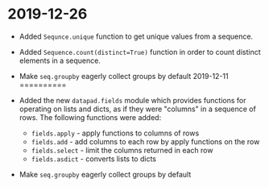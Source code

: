 
2019-12-26
==========

* Added `Sequnce.unique` function to get unique values from a sequence.
* Added `Sequence.count(distinct=True)` function in order to count distinct elements in a sequence.


* Make `seq.groupby` eagerly collect groups by default
2019-12-11
==========

* Added the new `datapad.fields` module which provides functions for operating on lists and dicts, as if they were "columns" in a sequence of rows. The following functions were added:
    * `fields.apply` - apply functions to columns of rows
    * `fields.add` - add columns to each row by apply functions on the row
    * `fields.select` - limit the columns returned in each row
    * `fields.asdict` - converts lists to dicts

* Make `seq.groupby` eagerly collect groups by default

